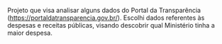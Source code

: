 Projeto que visa analisar alguns dados do Portal da Transparência (https://portaldatransparencia.gov.br/). 
Escolhi dados referentes às despesas e receitas públicas, visando descobrir qual Ministério tinha a maior despesa.
